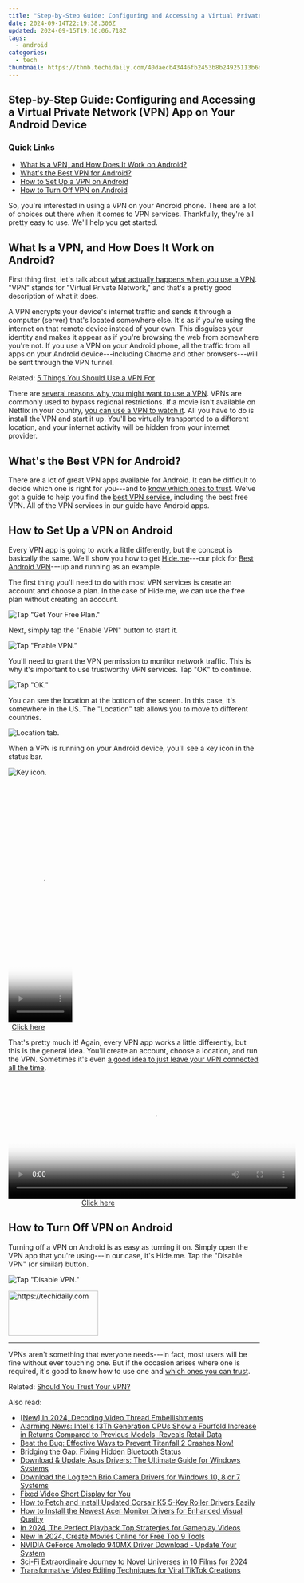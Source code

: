 ```yaml
---
title: "Step-by-Step Guide: Configuring and Accessing a Virtual Private Network (VPN) App on Your Android Device"
date: 2024-09-14T22:19:38.306Z
updated: 2024-09-15T19:16:06.718Z
tags:
  - android
categories:
  - tech
thumbnail: https://thmb.techidaily.com/40daecb43446fb2453b8b24925113b6da283db2cd97d0ca36a025eac943294f5.jpg
---
```


## Step-by-Step Guide: Configuring and Accessing a Virtual Private Network (VPN) App on Your Android Device

### Quick Links

* [What Is a VPN, and How Does It Work on Android?](https://facebook-video-share.techidaily.com/new-a-step-by-step-tutorial-to-monetize-product-videography-for-2024/)
* [What's the Best VPN for Android?](https://solve-info.techidaily.com/revolutionize-quick-cashflow-with-abbyys-mobile-ocr-sdk-for-instantaneous-loan-approvals/)
* [How to Set Up a VPN on Android](https://iphone-unlock.techidaily.com/in-2024-4-ways-to-unlock-apple-iphone-6s-to-use-usb-accessories-without-passcode-drfone-by-drfone-ios/)
* [How to Turn Off VPN on Android](https://screen-capture.techidaily.com/capture-the-essence-choose-from-these-top-9-gif-recipes-for-windows-for-2024/)

 So, you're interested in using a VPN on your Android phone. There are a lot of choices out there when it comes to VPN services. Thankfully, they're all pretty easy to use. We'll help you get started.

##  What Is a VPN, and How Does It Work on Android?

 First thing first, let's talk about [what actually happens when you use a VPN](https://extra-guidance.techidaily.com/2024-approved-masterclass-in-3d-color-grading-with-custom-luts/). "VPN" stands for "Virtual Private Network," and that's a pretty good description of what it does.

 A VPN encrypts your device's internet traffic and sends it through a computer (server) that's located somewhere else. It's as if you're using the internet on that remote device instead of your own. This disguises your identity and makes it appear as if you're browsing the web from somewhere you're not. If you use a VPN on your Android phone, all the traffic from all apps on your Android device---including Chrome and other browsers---will be sent through the VPN tunnel.

Related: [5 Things You Should Use a VPN For](https://fox-glue.techidaily.com/updated-squeezing-light-from-iphone-nocturnes-for-2024/) 

 There are [several reasons why you might want to use a VPN](https://fox-glue.techidaily.com/updated-squeezing-light-from-iphone-nocturnes-for-2024/). VPNs are commonly used to bypass regional restrictions. If a movie isn't available on Netflix in your country, [you can use a VPN to watch it](https://youtube-lab.techidaily.com/024-approved-how-to-convert-youtube-videos-to-gifs-no-download/). All you have to do is install the VPN and start it up. You'll be virtually transported to a different location, and your internet activity will be hidden from your internet provider.

##  What's the Best VPN for Android?

 There are a lot of great VPN apps available for Android. It can be difficult to decide which one is right for you---and to [know which ones to trust](https://location-social.techidaily.com/how-to-activate-and-use-life360-ghost-mode-on-motorola-moto-g23-drfone-by-drfone-virtual-android/). We've got a guide to help you find the [best VPN service](https://some-techniques.techidaily.com/updated-ffmpeg-audioscape-maintaining-original-audio-formats/), including the best free VPN. All of the VPN services in our guide have Android apps.

##  How to Set Up a VPN on Android

 Every VPN app is going to work a little differently, but the concept is basically the same. We'll show you how to get [Hide.me](https://www.anrdoezrs.net/links/3607085/type/dlg/sid/UUhtgUeUpU222059/https://play.google.com/store/apps/details?id=hideme.android.vpn)\---our pick for [Best Android VPN](https://youtube-sure.techidaily.com/he-ultimate-conclusion-to-your-youtube-journey-for-2024/)\---up and running as an example.

 The first thing you'll need to do with most VPN services is create an account and choose a plan. In the case of Hide.me, we can use the free plan without creating an account.

![Tap "Get Your Free Plan."](https://static1.howtogeekimages.com/wordpress/wp-content/uploads/2016/12/2023-01-20_14-11-52.png) 

 Next, simply tap the "Enable VPN" button to start it.

![Tap "Enable VPN."](https://static1.howtogeekimages.com/wordpress/wp-content/uploads/2016/12/2023-01-20_14-13-10.png) 

 You'll need to grant the VPN permission to monitor network traffic. This is why it's important to use trustworthy VPN services. Tap "OK" to continue.

![Tap "OK."](https://static1.howtogeekimages.com/wordpress/wp-content/uploads/2016/12/2023-01-20_14-13-16.png) 

 You can see the location at the bottom of the screen. In this case, it's somewhere in the US. The "Location" tab allows you to move to different countries.

![Location tab.](https://static1.howtogeekimages.com/wordpress/wp-content/uploads/2016/12/2023-01-20_14-20-51.png) 

 When a VPN is running on your Android device, you'll see a key icon in the status bar.

![Key icon.](https://static1.howtogeekimages.com/wordpress/wp-content/uploads/2016/12/2023-01-20_14-15-15.png) 

<!-- affiliate ads begin -->
<span id="1975562">
					<video width="128" height="480" style="cursor:pointer"
           poster="//a.impactradius-go.com/display-clicktoplayimage/1975562.png"
           onclick="if(!this.playClicked){this.play();this.setAttribute('controls',true);this.playClicked=true;}">
	   <source src="//a.impactradius-go.com/display-ad/22993-1975562">
	   <img src="//a.impactradius-go.com/display-clicktoplayimage/1975562.png" style="border: none; height: 100%; width: 100%; object-fit: contain">
	</video>
	<div style="width:80px;text-align:center"><a href="javascript:window.open(decodeURIComponent('https%3A%2F%2Fhomestyler.sjv.io%2Fc%2F5597632%2F1975562%2F22993'), '_blank');void(0);">Click here</a></div>
</span>
<img height="0" width="0" src="https://imp.pxf.io/i/5597632/1975562/22993" style="position:absolute;visibility:hidden;" border="0" />
<!-- affiliate ads end -->

 That's pretty much it! Again, every VPN app works a little differently, but this is the general idea. You'll create an account, choose a location, and run the VPN. Sometimes it's even [a good idea to just leave your VPN connected all the time](https://tiktok-clips.techidaily.com/updated-in-2024-pioneer-your-personal-brand-in-tiktok-with-dynamic-backgrounds/).

<!-- affiliate ads begin -->
<span id="1982461">
					<video width="576" height="240" style="cursor:pointer"
           poster="//a.impactradius-go.com/display-clicktoplayimage/1982461.png"
           onclick="if(!this.playClicked){this.play();this.setAttribute('controls',true);this.playClicked=true;}">
	   <source src="//a.impactradius-go.com/display-ad/22993-1982461">
	   <img src="//a.impactradius-go.com/display-clicktoplayimage/1982461.png" style="border: none; height: 100%; width: 100%; object-fit: contain">
	</video>
	<div style="width:360px;text-align:center"><a href="javascript:window.open(decodeURIComponent('https%3A%2F%2Fhomestyler.sjv.io%2Fc%2F5597632%2F1982461%2F22993'), '_blank');void(0);">Click here</a></div>
</span>
<img height="0" width="0" src="https://imp.pxf.io/i/5597632/1982461/22993" style="position:absolute;visibility:hidden;" border="0" />
<!-- affiliate ads end -->

##  How to Turn Off VPN on Android

 Turning off a VPN on Android is as easy as turning it on. Simply open the VPN app that you're using---in our case, it's Hide.me. Tap the "Disable VPN" (or similar) button.

![Tap "Disable VPN."](https://static1.howtogeekimages.com/wordpress/wp-content/uploads/2016/12/2023-01-20_14-31-43.png) 

<!-- affiliate ads begin -->
<a href="https://aligracehair.sjv.io/c/5597632/2135411/19272" target="_top" id="2135411">
  <img src="//a.impactradius-go.com/display-ad/19272-2135411" border="0" alt="https://techidaily.com" width="180" height="90"/>
</a>
<img height="0" width="0" src="https://aligracehair.sjv.io/i/5597632/2135411/19272" style="position:absolute;visibility:hidden;" border="0" />
<!-- affiliate ads end -->

---

 VPNs aren't something that everyone needs---in fact, most users will be fine without ever touching one. But if the occasion arises where one is required, it's good to know how to use one and [which ones you can trust](https://youtube-data.techidaily.com/ed-angles-of-perspective-youtubes-path-to-dynamic-video-editing/).

Related: [Should You Trust Your VPN?](https://youtube-data.techidaily.com/ed-angles-of-perspective-youtubes-path-to-dynamic-video-editing/)

<ins class="adsbygoogle"
     style="display:block"
     data-ad-format="autorelaxed"
     data-ad-client="ca-pub-7571918770474297"
     data-ad-slot="1223367746"></ins>

<ins class="adsbygoogle"
     style="display:block"
     data-ad-client="ca-pub-7571918770474297"
     data-ad-slot="8358498916"
     data-ad-format="auto"
     data-full-width-responsive="true"></ins>

<span class="atpl-alsoreadstyle">Also read:</span>
<div><ul>
<li><a href="https://facebook-record-videos.techidaily.com/new-in-2024-decoding-video-thread-embellishments/"><u>[New] In 2024, Decoding Video Thread Embellishments</u></a></li>
<li><a href="https://hardware-help.techidaily.com/alarming-news-intels-13th-generation-cpus-show-a-fourfold-increase-in-returns-compared-to-previous-models-reveals-retail-data/"><u>Alarming News: Intel's 13Th Generation CPUs Show a Fourfold Increase in Returns Compared to Previous Models, Reveals Retail Data</u></a></li>
<li><a href="https://program-issues.techidaily.com/1723012943877-beat-the-bug-effective-ways-to-prevent-titanfall-2-crashes-now/"><u>Beat the Bug: Effective Ways to Prevent Titanfall 2 Crashes Now!</u></a></li>
<li><a href="https://driver-error.techidaily.com/bridging-the-gap-fixing-hidden-bluetooth-status/"><u>Bridging the Gap: Fixing Hidden Bluetooth Status</u></a></li>
<li><a href="https://hardware-help.techidaily.com/download-and-update-asus-drivers-the-ultimate-guide-for-windows-systems/"><u>Download & Update Asus Drivers: The Ultimate Guide for Windows Systems</u></a></li>
<li><a href="https://hardware-help.techidaily.com/download-the-logitech-brio-camera-drivers-for-windows-10-8-or-7-systems/"><u>Download the Logitech Brio Camera Drivers for Windows 10, 8 or 7 Systems</u></a></li>
<li><a href="https://youtube-sure.techidaily.com/-video-short-display-for-you/"><u>Fixed Video Short Display for You</u></a></li>
<li><a href="https://hardware-help.techidaily.com/how-to-fetch-and-install-updated-corsair-k5-5-key-roller-drivers-easily/"><u>How to Fetch and Install Updated Corsair K5 5-Key Roller Drivers Easily</u></a></li>
<li><a href="https://hardware-help.techidaily.com/how-to-install-the-newest-acer-monitor-drivers-for-enhanced-visual-quality/"><u>How to Install the Newest Acer Monitor Drivers for Enhanced Visual Quality</u></a></li>
<li><a href="https://remote-screen-capture.techidaily.com/in-2024-the-perfect-playback-top-strategies-for-gameplay-videos/"><u>In 2024, The Perfect Playback Top Strategies for Gameplay Videos</u></a></li>
<li><a href="https://smart-video-editing.techidaily.com/new-in-2024-create-movies-online-for-free-top-9-tools/"><u>New In 2024, Create Movies Online for Free Top 9 Tools</u></a></li>
<li><a href="https://hardware-help.techidaily.com/nvidia-geforce-amoledo-940mx-driver-download-update-your-system/"><u>NVIDIA GeForce Amoledo 940MX Driver Download - Update Your System</u></a></li>
<li><a href="https://some-approaches.techidaily.com/sci-fi-extraordinaire-journey-to-novel-universes-in-10-films-for-2024/"><u>Sci-Fi Extraordinaire Journey to Novel Universes in 10 Films for 2024</u></a></li>
<li><a href="https://extra-tips.techidaily.com/transformative-video-editing-techniques-for-viral-tiktok-creations/"><u>Transformative Video Editing Techniques for Viral TikTok Creations</u></a></li>
</ul></div>

